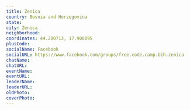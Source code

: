 ```yaml
---
title: Zenica
country: Bosnia and Herzegovina
state: 
city: Zenica
neighborhood: 
coordinates: 44.200713, 17.908095
plusCode:
socialName: Facebook
socialURL: https://www.facebook.com/groups/free.code.camp.bih.zenica
chatName:
chatURL:
eventName:
eventURL:
leaderName:
leaderURL:
oldPhoto: 
coverPhoto:
---
```

